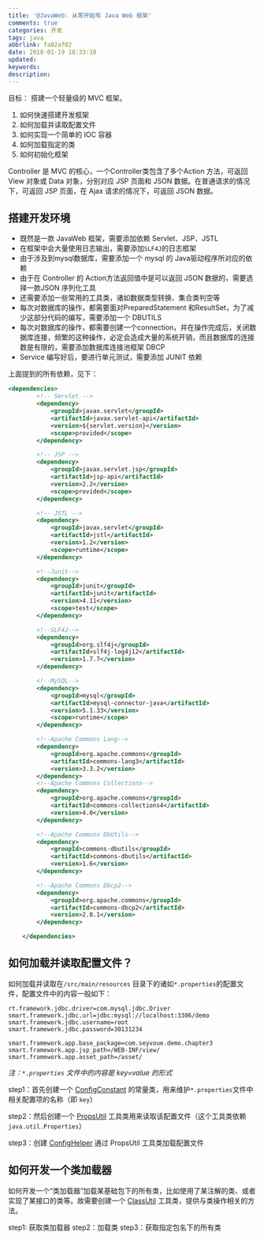 ```yaml
---
title: '@JavaWeb: 从零开始写 Java Web 框架'
comments: true
categories: 开发
tags: java
abbrlink: fa02af02
date: 2018-01-19 18:33:10
updated:
keywords:
description:
---
```


目标： 搭建一个轻量级的 MVC 框架。

1. 如何快速搭建开发框架
2. 如何加载并读取配置文件
3. 如何实现一个简单的 IOC 容器
4. 如何加载指定的类
5. 如何初始化框架

Controller 是 MVC 的核心，一个Controller类包含了多个Action 方法，可返回 View 对象或 Data 对象，分别对应 JSP 页面和 JSON 数据。在普通请求的情况下，可返回 JSP 页面，在 Ajax 请求的情况下，可返回 JSON 数据。

## 搭建开发环境

- 既然是一款 JavaWeb 框架，需要添加依赖 Servlet、JSP、JSTL
- 在框架中会大量使用日志输出，需要添加`SLF4J`的日志框架
- 由于涉及到mysql数据库，需要添加一个 mysql 的 Java驱动程序所对应的依赖
- 由于在 Controller 的 Action方法返回值中是可以返回 JSON 数据的，需要选择一款JSON 序列化工具
- 还需要添加一些常用的工具类，诸如数据类型转换、集合类判空等
- 每次对数据库的操作，都需要面对PreparedStatement 和ResultSet，为了减少这部分代码的编写，需要添加一个 DBUTILS
- 每次对数据库的操作，都需要创建一个connection，并在操作完成后，关闭数据库连接，频繁的这种操作，必定会造成大量的系统开销，而且数据库的连接数是有限的，需要添加数据库连接池框架 DBCP
- Service 编写好后，要进行单元测试，需要添加 JUNIT 依赖

上面提到的所有依赖，见下：

```xml
<dependencies>
        <!-- Servlet -->
        <dependency>
            <groupId>javax.servlet</groupId>
            <artifactId>javax.servlet-api</artifactId>
            <version>${servlet.version}</version>
            <scope>provided</scope>
        </dependency>

        <!-- JSP -->
        <dependency>
            <groupId>javax.servlet.jsp</groupId>
            <artifactId>jsp-api</artifactId>
            <version>2.2</version>
            <scope>provided</scope>
        </dependency>

        <!-- JSTL -->
        <dependency>
            <groupId>javax.servlet</groupId>
            <artifactId>jstl</artifactId>
            <version>1.2</version>
            <scope>runtime</scope>
        </dependency>

        <!--Junit-->
        <dependency>
            <groupId>junit</groupId>
            <artifactId>junit</artifactId>
            <version>4.11</version>
            <scope>test</scope>
        </dependency>

        <!--SLF4J-->
        <dependency>
            <groupId>org.slf4j</groupId>
            <artifactId>slf4j-log4j12</artifactId>
            <version>1.7.7</version>
        </dependency>

        <!--MySQL-->
        <dependency>
            <groupId>mysql</groupId>
            <artifactId>mysql-connector-java</artifactId>
            <version>5.1.33</version>
            <scope>runtime</scope>
        </dependency>

        <!--Apache Commons Lang-->
        <dependency>
            <groupId>org.apache.commons</groupId>
            <artifactId>commons-lang3</artifactId>
            <version>3.3.2</version>
        </dependency>
        <!--Apache Commons Collections-->
        <dependency>
            <groupId>org.apache.commons</groupId>
            <artifactId>commons-collections4</artifactId>
            <version>4.0</version>
        </dependency>

        <!--Apache Commons DbUtils-->
        <dependency>
            <groupId>commons-dbutils</groupId>
            <artifactId>commons-dbutils</artifactId>
            <version>1.6</version>
        </dependency>

        <!--Apache Commons Dbcp2-->
        <dependency>
            <groupId>org.apache.commons</groupId>
            <artifactId>commons-dbcp2</artifactId>
            <version>2.0.1</version>
        </dependency>

    </dependencies>
```

## 如何加载并读取配置文件？

如何加载并读取在`/src/main/resources` 目录下的诸如`*.properties`的配置文件，配置文件中的内容一般如下：

```
rt.framework.jdbc.driver=com.mysql.jdbc.Driver
smart.framework.jdbc.url=jdbc:mysql://localhost:3306/demo
smart.framework.jdbc.username=root
smart.framework.jdbc.password=30131234

smart.framework.app.base_package=com.seyvoue.demo.chapter3
smart.framework.app.jsp_path=/WEB-INF/view/
smart.framework.app.asset_path=/asset/
```

*注：`*.properties` 文件中的内容是 key=value 的形式*

step1：首先创建一个 [ConfigConstant](https://github.com/seyvoue/smart-web/blob/master/smart-framework/src/main/java/com/seyvoue/demo/framework/ConfigConstant.java) 的常量类，用来维护`*.properties`文件中相关配置项的名称（即 `key`）

step2：然后创建一个 [PropsUtil](https://github.com/seyvoue/smart-web/blob/master/smart-framework/src/main/java/com/seyvoue/demo/framework/util/PropsUtil.java) 工具类用来读取该配置文件（这个工具类依赖 `java.util.Properties`）

step3：创建 [ConfigHelper](https://github.com/seyvoue/smart-web/blob/master/smart-framework/src/main/java/com/seyvoue/demo/framework/util/PropsUtil.java) 通过 PropsUtil 工具类加载配置文件

## 如何开发一个类加载器

如何开发一个“类加载器”加载某基础包下的所有类，比如使用了某注解的类、或者实现了某接口的类等。故需要创建一个 [ClassUtil](https://github.com/seyvoue/smart-web/blob/master/smart-framework/src/main/java/com/seyvoue/demo/framework/util/ClassUtil.java) 工具类，提供与类操作相关的方法。

step1: 获取类加载器
step2：加载类
step3：获取指定包名下的所有类


